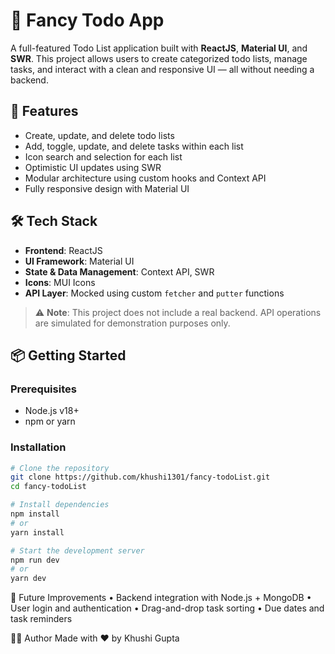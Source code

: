 # 📝 Fancy Todo App

A full-featured Todo List application built with **ReactJS**, **Material UI**, and **SWR**. This project allows users to create categorized todo lists, manage tasks, and interact with a clean and responsive UI — all without needing a backend.

## 🚀 Features

- Create, update, and delete todo lists
- Add, toggle, update, and delete tasks within each list
- Icon search and selection for each list
- Optimistic UI updates using SWR
- Modular architecture using custom hooks and Context API
- Fully responsive design with Material UI

## 🛠 Tech Stack

- **Frontend**: ReactJS
- **UI Framework**: Material UI
- **State & Data Management**: Context API, SWR
- **Icons**: MUI Icons
- **API Layer**: Mocked using custom `fetcher` and `putter` functions

> ⚠️ **Note**: This project does not include a real backend. API operations are simulated for demonstration purposes only.

## 📦 Getting Started

### Prerequisites

- Node.js v18+
- npm or yarn

### Installation

```bash
# Clone the repository
git clone https://github.com/khushi1301/fancy-todoList.git
cd fancy-todoList

# Install dependencies
npm install
# or
yarn install

# Start the development server
npm run dev
# or
yarn dev

```

🌱 Future Improvements
• Backend integration with Node.js + MongoDB
• User login and authentication
• Drag-and-drop task sorting
• Due dates and task reminders


🙋‍♀️ Author
Made with ❤️ by Khushi Gupta
